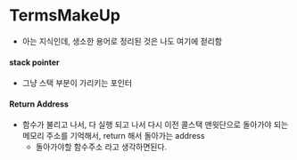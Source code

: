 # TermsMakeUp

+ 아는 지식인데, 생소한 용어로 정리된 것은 나도 여기에 젇리함

#### stack pointer
+ 그냥 스택 부분이 가리키는 포인터

#### Return Address
+ 함수가 불리고 나서, 다 실행 되고 나서 다시 이전 콜스택 맨윗단으로 돌아가야 되는 메모리 주소를 기억해서, return 해서 돌아가는 address
  - 돌아가야할 함수주소 라고 생각하면된다. 

